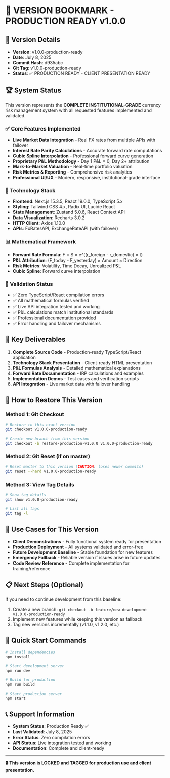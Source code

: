 # 🔖 VERSION BOOKMARK - PRODUCTION READY v1.0.0

## 📅 Version Details
- **Version**: v1.0.0-production-ready
- **Date**: July 8, 2025
- **Commit Hash**: d935abc
- **Git Tag**: v1.0.0-production-ready
- **Status**: ✅ PRODUCTION READY - CLIENT PRESENTATION READY

## 🏆 System Status
This version represents the **COMPLETE INSTITUTIONAL-GRADE** currency risk management system with all requested features implemented and validated.

### ✅ Core Features Implemented
- **Live Market Data Integration** - Real FX rates from multiple APIs with failover
- **Interest Rate Parity Calculations** - Accurate forward rate computations
- **Cubic Spline Interpolation** - Professional forward curve generation
- **Proprietary P&L Methodology** - Day 1 P&L = 0, Day 2+ attribution
- **Mark-to-Market Valuation** - Real-time portfolio valuation
- **Risk Metrics & Reporting** - Comprehensive risk analytics
- **Professional UI/UX** - Modern, responsive, institutional-grade interface

### 🔧 Technology Stack
- **Frontend**: Next.js 15.3.5, React 19.0.0, TypeScript 5.x
- **Styling**: Tailwind CSS 4.x, Radix UI, Lucide React
- **State Management**: Zustand 5.0.6, React Context API
- **Data Visualization**: Recharts 3.0.2
- **HTTP Client**: Axios 1.10.0
- **APIs**: FxRatesAPI, ExchangeRateAPI (with failover)

### 📊 Mathematical Framework
- **Forward Rate Formula**: F = S × e^((r_foreign - r_domestic) × t)
- **P&L Attribution**: (F_today - F_yesterday) × Amount × Direction
- **Risk Metrics**: Volatility, Time Decay, Unrealized P&L
- **Cubic Spline**: Forward curve interpolation

### 🎯 Validation Status
- ✅ Zero TypeScript/React compilation errors
- ✅ All mathematical formulas verified
- ✅ Live API integration tested and working
- ✅ P&L calculations match institutional standards
- ✅ Professional documentation provided
- ✅ Error handling and failover mechanisms

## 📁 Key Deliverables
1. **Complete Source Code** - Production-ready TypeScript/React application
2. **Technology Stack Presentation** - Client-ready HTML presentation
3. **P&L Formulas Analysis** - Detailed mathematical explanations
4. **Forward Rate Documentation** - IRP calculations and examples
5. **Implementation Demos** - Test cases and verification scripts
6. **API Integration** - Live market data with failover handling

## 🔄 How to Restore This Version

### Method 1: Git Checkout
```bash
# Restore to this exact version
git checkout v1.0.0-production-ready

# Create new branch from this version
git checkout -b restore-production-v1.0.0 v1.0.0-production-ready
```

### Method 2: Git Reset (if on master)
```bash
# Reset master to this version (CAUTION: loses newer commits)
git reset --hard v1.0.0-production-ready
```

### Method 3: View Tag Details
```bash
# Show tag details
git show v1.0.0-production-ready

# List all tags
git tag -l
```

## 🎯 Use Cases for This Version
- **Client Demonstrations** - Fully functional system ready for presentation
- **Production Deployment** - All systems validated and error-free
- **Future Development Baseline** - Stable foundation for new features
- **Emergency Fallback** - Reliable version if issues arise in future updates
- **Code Review Reference** - Complete implementation for training/reference

## 📋 Next Steps (Optional)
If you need to continue development from this baseline:
1. Create a new branch: `git checkout -b feature/new-development v1.0.0-production-ready`
2. Implement new features while keeping this version as fallback
3. Tag new versions incrementally (v1.1.0, v1.2.0, etc.)

## 🚀 Quick Start Commands
```bash
# Install dependencies
npm install

# Start development server
npm run dev

# Build for production
npm run build

# Start production server
npm start
```

## 📞 Support Information
- **System Status**: Production Ready ✅
- **Last Validated**: July 8, 2025
- **Error Status**: Zero compilation errors
- **API Status**: Live integration tested and working
- **Documentation**: Complete and client-ready

---

**🔒 This version is LOCKED and TAGGED for production use and client presentation.**
